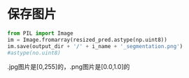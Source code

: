 # 保存图片

```python
from PIL import Image
im = Image.fromarray(resized_pred.astype(np.uint8))
im.save(output_dir + '/' + i_name + '_segmentation.png')
#astype(no.uint8)
```

.jpg图片是[0,255]的，.png图片是[0.0,1.0]的